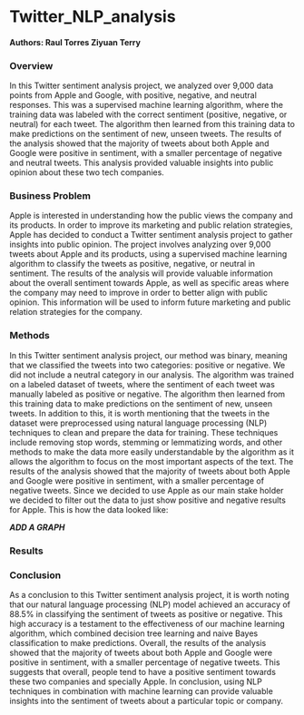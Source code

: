 # Twitter_NLP_analysis

#### Authors: Raul Torres Ziyuan Terry

### Overview

In this Twitter sentiment analysis project, we analyzed over 9,000 data points from Apple and Google, with positive, negative, and neutral responses. This was a supervised machine learning algorithm, where the training data was labeled with the correct sentiment (positive, negative, or neutral) for each tweet. The algorithm then learned from this training data to make predictions on the sentiment of new, unseen tweets. The results of the analysis showed that the majority of tweets about both Apple and Google were positive in sentiment, with a smaller percentage of negative and neutral tweets. This analysis provided valuable insights into public opinion about these two tech companies.


### Business Problem 

Apple is interested in understanding how the public views the company and its products. In order to improve its marketing and public relation strategies, Apple has decided to conduct a Twitter sentiment analysis project to gather insights into public opinion. The project involves analyzing over 9,000 tweets about Apple and its products, using a supervised machine learning algorithm to classify the tweets as positive, negative, or neutral in sentiment. The results of the analysis will provide valuable information about the overall sentiment towards Apple, as well as specific areas where the company may need to improve in order to better align with public opinion. This information will be used to inform future marketing and public relation strategies for the company.


### Methods 

In this Twitter sentiment analysis project, our method was binary, meaning that we classified the tweets into two categories: positive or negative. We did not include a neutral category in our analysis. The algorithm was trained on a labeled dataset of tweets, where the sentiment of each tweet was manually labeled as positive or negative. The algorithm then learned from this training data to make predictions on the sentiment of new, unseen tweets. 
In addition to this, it is worth mentioning that the tweets in the dataset were preprocessed using natural language processing (NLP) techniques to clean and prepare the data for training. These techniques  include removing stop words, stemming or lemmatizing words, and other methods to make the data more easily understandable by the algorithm as it allows the algorithm to focus on the most important aspects of the text.
The results of the analysis showed that the majority of tweets about both Apple and Google were positive in sentiment, with a smaller percentage of negative tweets. Since we decided to use Apple as our main stake holder we decided to filter out the data to just show positive and negative results for Apple. 
This is how the data looked like:

***ADD A GRAPH***



### Results 





### Conclusion
As a conclusion to this Twitter sentiment analysis project, it is worth noting that our natural language processing (NLP) model achieved an accuracy of 88.5% in classifying the sentiment of tweets as positive or negative. This high accuracy is a testament to the effectiveness of our machine learning algorithm, which combined decision tree learning and naive Bayes classification to make predictions. Overall, the results of the analysis showed that the majority of tweets about both Apple and Google were positive in sentiment, with a smaller percentage of negative tweets. This suggests that overall, people tend to have a positive sentiment towards these two companies and specially Apple. In conclusion, using NLP techniques in combination with machine learning can provide valuable insights into the sentiment of tweets about a particular topic or company.

